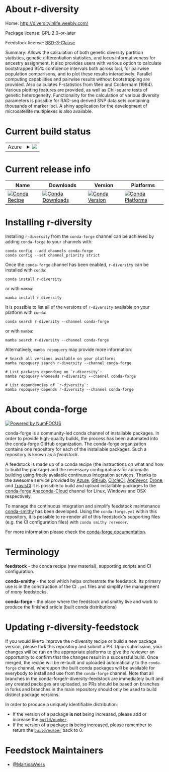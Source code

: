 About r-diversity
=================

Home: http://diversityinlife.weebly.com/

Package license: GPL-2.0-or-later

Feedstock license: [BSD-3-Clause](https://github.com/conda-forge/r-diversity-feedstock/blob/main/LICENSE.txt)

Summary: Allows the calculation of both genetic diversity partition statistics, genetic differentiation statistics, and locus informativeness for ancestry assignment. It also provides users with various option to calculate bootstrapped 95\% confidence intervals both across loci, for pairwise population comparisons, and to plot these results interactively. Parallel computing capabilities and pairwise results without bootstrapping are provided. Also calculates F-statistics from Weir and Cockerham (1984). Various plotting features are provided, as well as Chi-square tests of genetic heterogeneity. Functionality for the calculation of various diversity parameters is possible for RAD-seq derived SNP data sets containing thousands of marker loci. A shiny application for the development of microsatellite multiplexes is also available.

Current build status
====================


<table>
    
  <tr>
    <td>Azure</td>
    <td>
      <details>
        <summary>
          <a href="https://dev.azure.com/conda-forge/feedstock-builds/_build/latest?definitionId=16470&branchName=main">
            <img src="https://dev.azure.com/conda-forge/feedstock-builds/_apis/build/status/r-diversity-feedstock?branchName=main">
          </a>
        </summary>
        <table>
          <thead><tr><th>Variant</th><th>Status</th></tr></thead>
          <tbody><tr>
              <td>linux_64_r_base4.1</td>
              <td>
                <a href="https://dev.azure.com/conda-forge/feedstock-builds/_build/latest?definitionId=16470&branchName=main">
                  <img src="https://dev.azure.com/conda-forge/feedstock-builds/_apis/build/status/r-diversity-feedstock?branchName=main&jobName=linux&configuration=linux_64_r_base4.1" alt="variant">
                </a>
              </td>
            </tr><tr>
              <td>linux_64_r_base4.2</td>
              <td>
                <a href="https://dev.azure.com/conda-forge/feedstock-builds/_build/latest?definitionId=16470&branchName=main">
                  <img src="https://dev.azure.com/conda-forge/feedstock-builds/_apis/build/status/r-diversity-feedstock?branchName=main&jobName=linux&configuration=linux_64_r_base4.2" alt="variant">
                </a>
              </td>
            </tr><tr>
              <td>osx_64_r_base4.1</td>
              <td>
                <a href="https://dev.azure.com/conda-forge/feedstock-builds/_build/latest?definitionId=16470&branchName=main">
                  <img src="https://dev.azure.com/conda-forge/feedstock-builds/_apis/build/status/r-diversity-feedstock?branchName=main&jobName=osx&configuration=osx_64_r_base4.1" alt="variant">
                </a>
              </td>
            </tr><tr>
              <td>osx_64_r_base4.2</td>
              <td>
                <a href="https://dev.azure.com/conda-forge/feedstock-builds/_build/latest?definitionId=16470&branchName=main">
                  <img src="https://dev.azure.com/conda-forge/feedstock-builds/_apis/build/status/r-diversity-feedstock?branchName=main&jobName=osx&configuration=osx_64_r_base4.2" alt="variant">
                </a>
              </td>
            </tr><tr>
              <td>win_64</td>
              <td>
                <a href="https://dev.azure.com/conda-forge/feedstock-builds/_build/latest?definitionId=16470&branchName=main">
                  <img src="https://dev.azure.com/conda-forge/feedstock-builds/_apis/build/status/r-diversity-feedstock?branchName=main&jobName=win&configuration=win_64_" alt="variant">
                </a>
              </td>
            </tr>
          </tbody>
        </table>
      </details>
    </td>
  </tr>
</table>

Current release info
====================

| Name | Downloads | Version | Platforms |
| --- | --- | --- | --- |
| [![Conda Recipe](https://img.shields.io/badge/recipe-r--diversity-green.svg)](https://anaconda.org/conda-forge/r-diversity) | [![Conda Downloads](https://img.shields.io/conda/dn/conda-forge/r-diversity.svg)](https://anaconda.org/conda-forge/r-diversity) | [![Conda Version](https://img.shields.io/conda/vn/conda-forge/r-diversity.svg)](https://anaconda.org/conda-forge/r-diversity) | [![Conda Platforms](https://img.shields.io/conda/pn/conda-forge/r-diversity.svg)](https://anaconda.org/conda-forge/r-diversity) |

Installing r-diversity
======================

Installing `r-diversity` from the `conda-forge` channel can be achieved by adding `conda-forge` to your channels with:

```
conda config --add channels conda-forge
conda config --set channel_priority strict
```

Once the `conda-forge` channel has been enabled, `r-diversity` can be installed with `conda`:

```
conda install r-diversity
```

or with `mamba`:

```
mamba install r-diversity
```

It is possible to list all of the versions of `r-diversity` available on your platform with `conda`:

```
conda search r-diversity --channel conda-forge
```

or with `mamba`:

```
mamba search r-diversity --channel conda-forge
```

Alternatively, `mamba repoquery` may provide more information:

```
# Search all versions available on your platform:
mamba repoquery search r-diversity --channel conda-forge

# List packages depending on `r-diversity`:
mamba repoquery whoneeds r-diversity --channel conda-forge

# List dependencies of `r-diversity`:
mamba repoquery depends r-diversity --channel conda-forge
```


About conda-forge
=================

[![Powered by
NumFOCUS](https://img.shields.io/badge/powered%20by-NumFOCUS-orange.svg?style=flat&colorA=E1523D&colorB=007D8A)](https://numfocus.org)

conda-forge is a community-led conda channel of installable packages.
In order to provide high-quality builds, the process has been automated into the
conda-forge GitHub organization. The conda-forge organization contains one repository
for each of the installable packages. Such a repository is known as a *feedstock*.

A feedstock is made up of a conda recipe (the instructions on what and how to build
the package) and the necessary configurations for automatic building using freely
available continuous integration services. Thanks to the awesome service provided by
[Azure](https://azure.microsoft.com/en-us/services/devops/), [GitHub](https://github.com/),
[CircleCI](https://circleci.com/), [AppVeyor](https://www.appveyor.com/),
[Drone](https://cloud.drone.io/welcome), and [TravisCI](https://travis-ci.com/)
it is possible to build and upload installable packages to the
[conda-forge](https://anaconda.org/conda-forge) [Anaconda-Cloud](https://anaconda.org/)
channel for Linux, Windows and OSX respectively.

To manage the continuous integration and simplify feedstock maintenance
[conda-smithy](https://github.com/conda-forge/conda-smithy) has been developed.
Using the ``conda-forge.yml`` within this repository, it is possible to re-render all of
this feedstock's supporting files (e.g. the CI configuration files) with ``conda smithy rerender``.

For more information please check the [conda-forge documentation](https://conda-forge.org/docs/).

Terminology
===========

**feedstock** - the conda recipe (raw material), supporting scripts and CI configuration.

**conda-smithy** - the tool which helps orchestrate the feedstock.
                   Its primary use is in the construction of the CI ``.yml`` files
                   and simplify the management of *many* feedstocks.

**conda-forge** - the place where the feedstock and smithy live and work to
                  produce the finished article (built conda distributions)


Updating r-diversity-feedstock
==============================

If you would like to improve the r-diversity recipe or build a new
package version, please fork this repository and submit a PR. Upon submission,
your changes will be run on the appropriate platforms to give the reviewer an
opportunity to confirm that the changes result in a successful build. Once
merged, the recipe will be re-built and uploaded automatically to the
`conda-forge` channel, whereupon the built conda packages will be available for
everybody to install and use from the `conda-forge` channel.
Note that all branches in the conda-forge/r-diversity-feedstock are
immediately built and any created packages are uploaded, so PRs should be based
on branches in forks and branches in the main repository should only be used to
build distinct package versions.

In order to produce a uniquely identifiable distribution:
 * If the version of a package **is not** being increased, please add or increase
   the [``build/number``](https://docs.conda.io/projects/conda-build/en/latest/resources/define-metadata.html#build-number-and-string).
 * If the version of a package **is** being increased, please remember to return
   the [``build/number``](https://docs.conda.io/projects/conda-build/en/latest/resources/define-metadata.html#build-number-and-string)
   back to 0.

Feedstock Maintainers
=====================

* [@MartinaWeiss](https://github.com/MartinaWeiss/)

